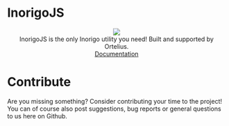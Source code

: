 # InorigoJS

<div align="center">
  <img src="https://www.ortelius.com/wp-content/uploads/2020/05/Ortelius-logo-black.png" />
  <br>
  InorigoJS is the only Inorigo utility you need! Built and supported by Ortelius.
  <br>
  <a target="_blank" href="https://orteliusab.github.io/inorigojs/docs/dist/">Documentation</a>
</div>

# Contribute
Are you missing something? Consider contributing your time to the project! You can of course also post suggestions, bug reports or general questions to us here on Github.
